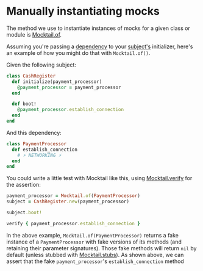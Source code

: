 # Manually instantiating mocks

The method we use to instantiate instances of mocks for a given class or module
is [Mocktail.of](/docs/support/api.md#mocktailof).

Assuming you're passing a [dependency](/docs/support/glossary.md#dependency) to
your [subject's](/docs/support/glossary.md#subject-under-test) initializer,
here's an example of how you might do that with `Mocktail.of()`.

Given the following subject:

```ruby
class CashRegister
  def initialize(payment_processor)
    @payment_processor = payment_processor
  end

  def boot!
    @payment_processor.establish_connection
  end
end
```

And this dependency:

```ruby
class PaymentProcessor
  def establish_connection
    # ⚡️ NETWORKING ⚡️
  end
end
```

You could write a little test with Mocktail like this, using
[Mocktail.verify](/docs/support/api.md#mocktailverify) for the assertion:

```ruby
payment_processor = Mocktail.of(PaymentProcessor)
subject = CashRegister.new(payment_processor)

subject.boot!

verify { payment_processor.establish_connection }
```

In the above example, `Mocktail.of(PaymentProcessor)` returns a fake instance
of a `PaymentProcessor` with fake versions of its methods (and retaining their
parameter signatures). Those fake methods will return `nil` by default (unless
stubbed with [Mocktail.stubs](/docs/support/api.md#mocktailstubs)). As shown above,
we can assert that the fake `payment_processor`'s `establish_connection` method
